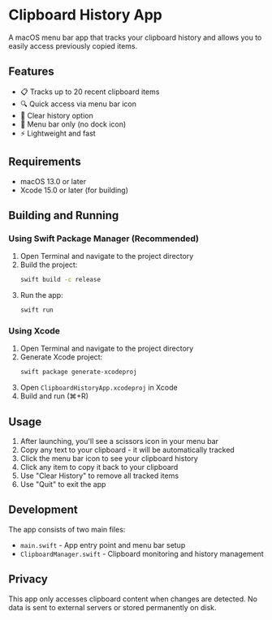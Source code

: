 # Clipboard History App

A macOS menu bar app that tracks your clipboard history and allows you to easily access previously copied items.

## Features

- 📋 Tracks up to 20 recent clipboard items
- 🔍 Quick access via menu bar icon
- 🧹 Clear history option
- 🎯 Menu bar only (no dock icon)
- ⚡ Lightweight and fast

## Requirements

- macOS 13.0 or later
- Xcode 15.0 or later (for building)

## Building and Running

### Using Swift Package Manager (Recommended)

1. Open Terminal and navigate to the project directory
2. Build the project:
   ```bash
   swift build -c release
   ```
3. Run the app:
   ```bash
   swift run
   ```

### Using Xcode

1. Open Terminal and navigate to the project directory
2. Generate Xcode project:
   ```bash
   swift package generate-xcodeproj
   ```
3. Open `ClipboardHistoryApp.xcodeproj` in Xcode
4. Build and run (⌘+R)

## Usage

1. After launching, you'll see a scissors icon in your menu bar
2. Copy any text to your clipboard - it will be automatically tracked
3. Click the menu bar icon to see your clipboard history
4. Click any item to copy it back to your clipboard
5. Use "Clear History" to remove all tracked items
6. Use "Quit" to exit the app

## Development

The app consists of two main files:

- `main.swift` - App entry point and menu bar setup
- `ClipboardManager.swift` - Clipboard monitoring and history management

## Privacy

This app only accesses clipboard content when changes are detected. No data is sent to external servers or stored permanently on disk. 